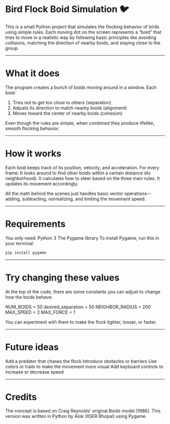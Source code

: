 # Bird Flock Boid Simulation 🐦

This is a small Python project that simulates the flocking behavior of birds using simple rules. Each moving dot on the screen represents a “boid” that tries to move in a realistic way by following basic principles like avoiding collisions, matching the direction of nearby boids, and staying close to the group.

---

# What it does

The program creates a bunch of boids moving around in a window. Each boid:
1. Tries not to get too close to others (separation)
2. Adjusts its direction to match nearby boids (alignment)
3. Moves toward the center of nearby boids (cohesion)

Even though the rules are simple, when combined they produce lifelike, smooth flocking behavior.

---

# How it works

Each boid keeps track of its position, velocity, and acceleration.
For every frame:
It looks around to find other boids within a certain distance (its neighborhood).
It calculates how to steer based on the three main rules.
It updates its movement accordingly.

All the math behind the scenes just handles basic vector operations—adding, subtracting, normalizing, and limiting the movement speed.

---

# Requirements

You only need:
Python 3
The Pygame library
To install Pygame, run this in your terminal:
```bash
pip install pygame
```
---

# Try changing these values

At the top of the code, there are some constants you can adjust to change how the boids behave:

NUM_BOIDS = 50
desired_separation = 50
NEIGHBOR_RADIUS = 200
MAX_SPEED = 2
MAX_FORCE = 1

You can experiment with them to make the flock tighter, looser, or faster.

---

# Future ideas

Add a predator that chases the flock
Introduce obstacles or barriers
Use colors or trails to make the movement more visual
Add keyboard controls to increase or decrease speed

---

# Credits

The concept is based on Craig Reynolds’ original Boids model (1986).
This version was written in Python by Alok (IISER Bhopal) using Pygame.


